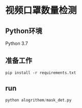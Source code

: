# 视频口罩数量检测

## Python环境
Python 3.7

## 准备工作

```
pip install -r requirements.txt
```
## run
```python
python alogrithem/mask_det.py
```


